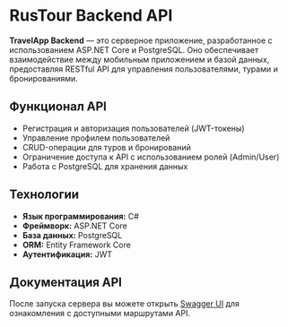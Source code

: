 # RusTour Backend API

**TravelApp Backend** — это серверное приложение, разработанное с использованием ASP.NET Core и PostgreSQL. Оно обеспечивает взаимодействие между мобильным приложением и базой данных, предоставляя RESTful API для управления пользователями, турами и бронированиями.

## **Функционал API**
- Регистрация и авторизация пользователей (JWT-токены)
- Управление профилем пользователей
- CRUD-операции для туров и бронирований
- Ограничение доступа к API с использованием ролей (Admin/User)
- Работа с PostgreSQL для хранения данных

## **Технологии**
- **Язык программирования:** C#
- **Фреймворк:** ASP.NET Core
- **База данных:** PostgreSQL
- **ORM:** Entity Framework Core
- **Аутентификация:** JWT


## **Документация API**
После запуска сервера вы можете открыть [Swagger UI](http://localhost:5281/swagger) для ознакомления с доступными маршрутами API.


